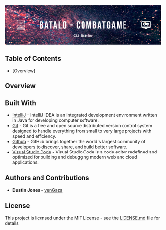 ![Alt text](batalo.png?raw=true "Batalo | Java Combat Game")

## Table of Contents
- [Overview]


## Overview

## Built With
* [IntelliJ](https://www.jetbrains.com/idea/) - IntelliJ IDEA is an integrated development environment written in Java for developing computer software. 
* [Git](https://git-scm.com/) - Git is a free and open source distributed version control system designed to handle everything from small to very large projects with speed and efficiency.
* [Github](https://github.com/) - GitHub brings together the world's largest community of developers to discover, share, and build better software.
* [Visual Studio Code](https://code.visualstudio.com/) - Visual Studio Code is a code editor redefined and optimized for building and debugging modern web and cloud applications.

## Authors and Contributions
- **Dustin Jones** - [venGaza](https://github.com/venGaza)

## License

This project is licensed under the MIT License - see the [LICENSE.md](LICENSE.md) file for details